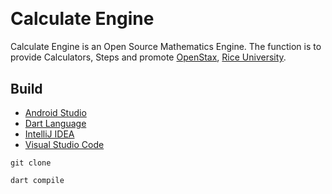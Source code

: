 [Android]: https://developer.android.com/studio
[Dart]: https://dart.dev/
[IDEA]: https://jetbrains.com/idea/
[Rice]: https://rice.edu
[Stax]: https://openstax.org]
[VSCode]: https://code.visualstudio.com/docs

<a href="https://github.com/HyaenaTechnologies/calculate_engine">
  <h1>
    <picture>
      <img src="https://github.com/HyaenaTechnologies/calculate_engine/blob/main/assets/hce_markdown.png" alt="">
    </picture>
  </h1>
</a>

# Calculate Engine

Calculate Engine is an Open Source Mathematics Engine. The function is to provide Calculators, 
Steps and promote [OpenStax][Stax], [Rice University][Rice].

## Build

- [Android Studio][Android]
- [Dart Language][Dart]
- [IntelliJ IDEA][IDEA]
- [Visual Studio Code][VSCode]

```shell
git clone

dart compile
```
